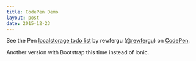 ```yaml
---
title: CodePen Demo
layout: post
date: 2015-12-23
---
```


<p data-height="622" data-theme-id="21445" data-slug-hash="wawNWN" data-default-tab="result" data-user="rewfergu" class='codepen'>See the Pen <a href='http://codepen.io/rewfergu/pen/wawNWN/'>localstorage todo list</a> by rewfergu (<a href='http://codepen.io/rewfergu'>@rewfergu</a>) on <a href='http://codepen.io'>CodePen</a>.</p>
<script async src="//assets.codepen.io/assets/embed/ei.js"></script>

Another version with Bootstrap this time instead of ionic.

